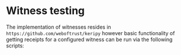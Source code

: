 # Witness testing

The implementation of witnesses resides in `https://github.com/weboftrust/keripy` however basic functionality of 
getting receipts for a configured witness can be run via the following scripts:
